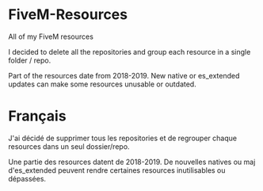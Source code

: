 # FiveM-Resources

All of my FiveM resources
 
I decided to delete all the repositories and group each resource in a single folder / repo.

Part of the resources date from 2018-2019. New native or es_extended updates can make some resources unusable or outdated.


# Français

J'ai décidé de supprimer tous les repositories et de regrouper chaque resources dans un seul dossier/repo.

Une partie des resources datent de 2018-2019. De nouvelles natives ou maj d'es_extended peuvent rendre certaines resources inutilisables ou dépassées.
